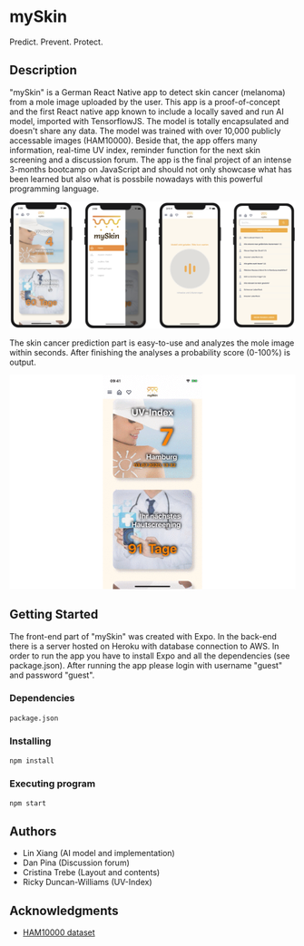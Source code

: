 # mySkin

Predict. Prevent. Protect.

## Description

"mySkin" is a German React Native app to detect skin cancer (melanoma) from a mole image uploaded by the user. This app is a proof-of-concept and the first React native app known to include a locally saved and run AI model, imported with TensorflowJS. The model is totally encapsulated and doesn't share any data. The model was trained with over 10,000 publicly accessable images (HAM10000). Beside that, the app offers many information, real-time UV index, reminder function for the next skin screening and a discussion forum. The app is the final project of an intense 3-months bootcamp on JavaScript and should not only showcase what has been learned but also what is possbile nowadays with this powerful programming language.

![mySkin screens](assets/github/myskin-overview.png)

The skin cancer prediction part is easy-to-use and analyzes the mole image within seconds. After finishing the analyses a probability score (0-100%) is output.

![mySkin screens](assets/github/myskin-predict-animated.gif)

## Getting Started

The front-end part of "mySkin" was created with Expo. In the back-end there is a server hosted on Heroku with database connection to AWS. In order to run the app you have to install Expo and all the dependencies (see package.json). After running the app please login with username "guest" and password "guest".

### Dependencies

```
package.json
```

### Installing

```
npm install
```

### Executing program

```
npm start
```

## Authors

* Lin Xiang (AI model and implementation)
* Dan Pina (Discussion forum)
* Cristina Trebe (Layout and contents)
* Ricky Duncan-Williams (UV-Index)

## Acknowledgments

* [HAM10000 dataset](https://dataverse.harvard.edu/dataset.xhtml?persistentId=doi:10.7910/DVN/DBW86T)

